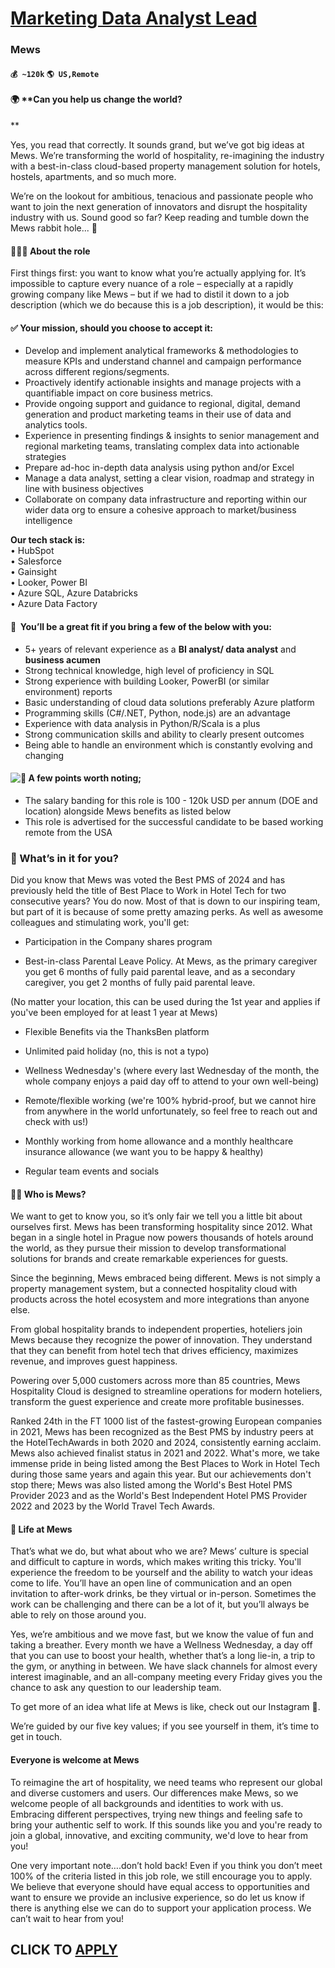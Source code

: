 # [Marketing Data Analyst Lead](https://www.remotewlb.com/apply/marketing-data-analyst-lead)  
### Mews  
#### `💰 ~120k` `🌎 US,Remote`  

#### 🌍 **Can you help us change the world?  
**

Yes, you read that correctly. It sounds grand, but we’ve got big ideas at Mews. We’re transforming the world of hospitality, re-imagining the industry with a best-in-class cloud-based property management solution for hotels, hostels, apartments, and so much more.

We’re on the lookout for ambitious, tenacious and passionate people who want to join the next generation of innovators and disrupt the hospitality industry with us. Sound good so far? Keep reading and tumble down the Mews rabbit hole... 🐇

#### **🧑🏻‍💻 About the role**

First things first: you want to know what you’re actually applying for. It’s impossible to capture every nuance of a role – especially at a rapidly growing company like Mews – but if we had to distil it down to a job description (which we do because this is a job description), it would be this:

#### **✅ Your mission, should you choose to accept it:**

  * Develop and implement analytical frameworks & methodologies to measure KPIs and understand channel and campaign performance across different regions/segments.
  * Proactively identify actionable insights and manage projects with a quantifiable impact on core business metrics.
  * Provide ongoing support and guidance to regional, digital, demand generation and product marketing teams in their use of data and analytics tools.
  * Experience in presenting findings & insights to senior management and regional marketing teams, translating complex data into actionable strategies
  * Prepare ad-hoc in-depth data analysis using python and/or Excel
  * Manage a data analyst, setting a clear vision, roadmap and strategy in line with business objectives
  * Collaborate on company data infrastructure and reporting within our wider data org to ensure a cohesive approach to market/business intelligence

**Our tech stack is:**  
• HubSpot  
• Salesforce  
• Gainsight  
• Looker, Power BI  
• Azure SQL, Azure Databricks  
• Azure Data Factory

#### 🤝 **️ You’ll be a great fit if you bring a few of the below with you:**

  * 5+ years of relevant experience as a **BI analyst/ data analyst** and **business acumen**
  * Strong technical knowledge, high level of proficiency in SQL 
  * Strong experience with building Looker, PowerBI (or similar environment) reports 
  * Basic understanding of cloud data solutions preferably Azure platform 
  * Programming skills (C#/.NET, Python, node.js) are an advantage 
  * Experience with data analysis in Python/R/Scala is a plus
  * Strong communication skills and ability to clearly present outcomes
  * Being able to handle an environment which is constantly evolving and changing

#### ![:memo:](https://a.slack-edge.com/production-standard-emoji-assets/14.0/google-medium/1f4dd@2x.png) **A few points worth noting;**

  * The salary banding for this role is 100 - 120k USD per annum (DOE and location) alongside Mews benefits as listed below
  * This role is advertised for the successful candidate to be based working remote from the USA

### **🎉 What’s in it for you?**

Did you know that Mews was voted the Best PMS of 2024 and has previously held the title of Best Place to Work in Hotel Tech for two consecutive years? You do now. Most of that is down to our inspiring team, but part of it is because of some pretty amazing perks. As well as awesome colleagues and stimulating work, you'll get:

  * Participation in the Company shares program  

  * Best-in-class Parental Leave Policy. At Mews, as the primary caregiver you get 6 months of fully paid parental leave, and as a secondary caregiver, you get 2 months of fully paid parental leave. 

(No matter your location, this can be used during the 1st year and applies if you've been employed for at least 1 year at Mews)

  * Flexible Benefits via the ThanksBen platform 
  * Unlimited paid holiday (no, this is not a typo)  

  * Wellness Wednesday's (where every last Wednesday of the month, the whole company enjoys a paid day off to attend to your own well-being) 
  * Remote/flexible working (we're 100% hybrid-proof, but we cannot hire from anywhere in the world unfortunately, so feel free to reach out and check with us!)
  * Monthly working from home allowance and a monthly healthcare insurance allowance (we want you to be happy & healthy)
  * Regular team events and socials 

#### **🤷🏻 Who is Mews?**

We want to get to know you, so it’s only fair we tell you a little bit about ourselves first. Mews has been transforming hospitality since 2012. What began in a single hotel in Prague now powers thousands of hotels around the world, as they pursue their mission to develop transformational solutions for brands and create remarkable experiences for guests.

Since the beginning, Mews embraced being different. Mews is not simply a property management system, but a connected hospitality cloud with products across the hotel ecosystem and more integrations than anyone else.

From global hospitality brands to independent properties, hoteliers join Mews because they recognize the power of innovation. They understand that they can benefit from hotel tech that drives efficiency, maximizes revenue, and improves guest happiness.

Powering over 5,000 customers across more than 85 countries, Mews Hospitality Cloud is designed to streamline operations for modern hoteliers, transform the guest experience and create more profitable businesses.

Ranked 24th in the FT 1000 list of the fastest-growing European companies in 2021, Mews has been recognized as the Best PMS by industry peers at the HotelTechAwards in both 2020 and 2024, consistently earning acclaim. Mews also achieved finalist status in 2021 and 2022. What's more, we take immense pride in being listed among the Best Places to Work in Hotel Tech during those same years and again this year. But our achievements don't stop there; Mews was also listed among the World's Best Hotel PMS Provider 2023 and as the World's Best Independent Hotel PMS Provider 2022 and 2023 by the World Travel Tech Awards.

#### **💭** **Life at Mews**

That’s what we do, but what about who we are? Mews’ culture is special and difficult to capture in words, which makes writing this tricky. You'll experience the freedom to be yourself and the ability to watch your ideas come to life. You’ll have an open line of communication and an open invitation to after-work drinks, be they virtual or in-person. Sometimes the work can be challenging and there can be a lot of it, but you’ll always be able to rely on those around you.

Yes, we’re ambitious and we move fast, but we know the value of fun and taking a breather. Every month we have a Wellness Wednesday, a day off that you can use to boost your health, whether that’s a long lie-in, a trip to the gym, or anything in between. We have slack channels for almost every interest imaginable, and an all-company meeting every Friday gives you the chance to ask any question to our leadership team.

To get more of an idea what life at Mews is like, check out our Instagram 📸.  
  
We’re guided by our five key values; if you see yourself in them, it’s time to get in touch.  

#### **Everyone is welcome at Mews**

To reimagine the art of hospitality, we need teams who represent our global and diverse customers and users. Our differences make Mews, so we welcome people of all backgrounds and identities to work with us. Embracing different perspectives, trying new things and feeling safe to bring your authentic self to work. If this sounds like you and you're ready to join a global, innovative, and exciting community, we'd love to hear from you!

One very important note….don’t hold back! Even if you think you don’t meet 100% of the criteria listed in this job role, we still encourage you to apply. We believe that everyone should have equal access to opportunities and want to ensure we provide an inclusive experience, so do let us know if there is anything else we can do to support your application process. We can’t wait to hear from you!

  
## CLICK TO [APPLY](https://www.remotewlb.com/apply/marketing-data-analyst-lead)

